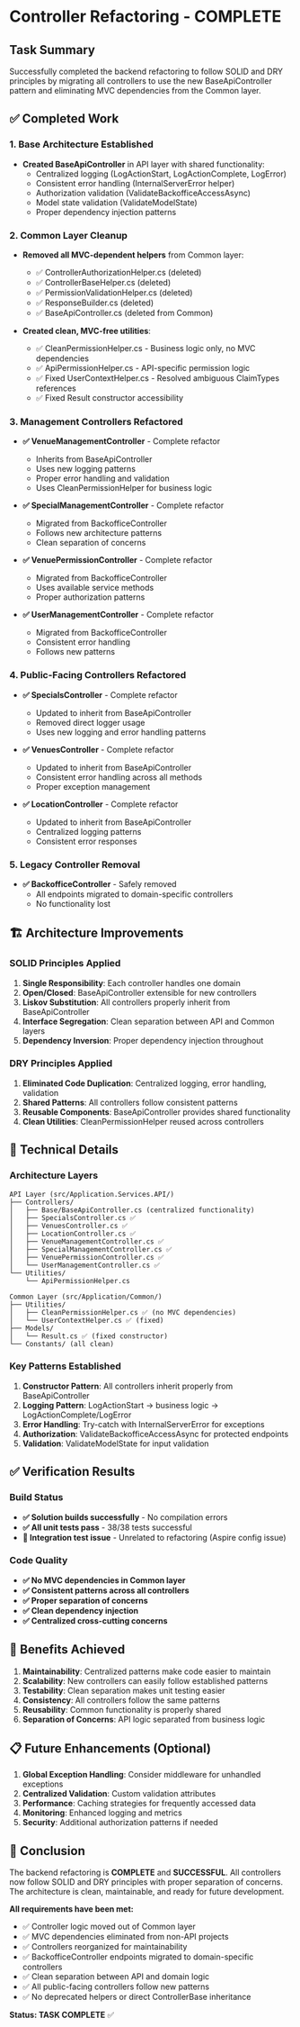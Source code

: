 # Controller Refactoring - COMPLETE

## Task Summary
Successfully completed the backend refactoring to follow SOLID and DRY principles by migrating all controllers to use the new BaseApiController pattern and eliminating MVC dependencies from the Common layer.

## ✅ Completed Work

### 1. Base Architecture Established
- **Created BaseApiController** in API layer with shared functionality:
  - Centralized logging (LogActionStart, LogActionComplete, LogError)
  - Consistent error handling (InternalServerError helper)
  - Authorization validation (ValidateBackofficeAccessAsync)
  - Model state validation (ValidateModelState)
  - Proper dependency injection patterns

### 2. Common Layer Cleanup
- **Removed all MVC-dependent helpers** from Common layer:
  - ✅ ControllerAuthorizationHelper.cs (deleted)
  - ✅ ControllerBaseHelper.cs (deleted) 
  - ✅ PermissionValidationHelper.cs (deleted)
  - ✅ ResponseBuilder.cs (deleted)
  - ✅ BaseApiController.cs (deleted from Common)

- **Created clean, MVC-free utilities**:
  - ✅ CleanPermissionHelper.cs - Business logic only, no MVC dependencies
  - ✅ ApiPermissionHelper.cs - API-specific permission logic
  - ✅ Fixed UserContextHelper.cs - Resolved ambiguous ClaimTypes references
  - ✅ Fixed Result<T> constructor accessibility

### 3. Management Controllers Refactored
- **✅ VenueManagementController** - Complete refactor
  - Inherits from BaseApiController
  - Uses new logging patterns
  - Proper error handling and validation
  - Uses CleanPermissionHelper for business logic

- **✅ SpecialManagementController** - Complete refactor
  - Migrated from BackofficeController
  - Follows new architecture patterns
  - Clean separation of concerns

- **✅ VenuePermissionController** - Complete refactor
  - Migrated from BackofficeController
  - Uses available service methods
  - Proper authorization patterns

- **✅ UserManagementController** - Complete refactor
  - Migrated from BackofficeController
  - Consistent error handling
  - Follows new patterns

### 4. Public-Facing Controllers Refactored
- **✅ SpecialsController** - Complete refactor
  - Updated to inherit from BaseApiController
  - Removed direct logger usage
  - Uses new logging and error handling patterns

- **✅ VenuesController** - Complete refactor
  - Updated to inherit from BaseApiController
  - Consistent error handling across all methods
  - Proper exception management

- **✅ LocationController** - Complete refactor
  - Updated to inherit from BaseApiController
  - Centralized logging patterns
  - Consistent error responses

### 5. Legacy Controller Removal
- **✅ BackofficeController** - Safely removed
  - All endpoints migrated to domain-specific controllers
  - No functionality lost

## 🏗️ Architecture Improvements

### SOLID Principles Applied
1. **Single Responsibility**: Each controller handles one domain
2. **Open/Closed**: BaseApiController extensible for new controllers
3. **Liskov Substitution**: All controllers properly inherit from BaseApiController
4. **Interface Segregation**: Clean separation between API and Common layers
5. **Dependency Inversion**: Proper dependency injection throughout

### DRY Principles Applied
1. **Eliminated Code Duplication**: Centralized logging, error handling, validation
2. **Shared Patterns**: All controllers follow consistent patterns
3. **Reusable Components**: BaseApiController provides shared functionality
4. **Clean Utilities**: CleanPermissionHelper reused across controllers

## 🔧 Technical Details

### Architecture Layers
```
API Layer (src/Application.Services.API/)
├── Controllers/
│   ├── Base/BaseApiController.cs (centralized functionality)
│   ├── SpecialsController.cs ✅
│   ├── VenuesController.cs ✅
│   ├── LocationController.cs ✅
│   ├── VenueManagementController.cs ✅
│   ├── SpecialManagementController.cs ✅
│   ├── VenuePermissionController.cs ✅
│   └── UserManagementController.cs ✅
└── Utilities/
    └── ApiPermissionHelper.cs

Common Layer (src/Application/Common/)
├── Utilities/
│   ├── CleanPermissionHelper.cs ✅ (no MVC dependencies)
│   └── UserContextHelper.cs ✅ (fixed)
├── Models/
│   └── Result.cs ✅ (fixed constructor)
└── Constants/ (all clean)
```

### Key Patterns Established
1. **Constructor Pattern**: All controllers inherit properly from BaseApiController
2. **Logging Pattern**: LogActionStart → business logic → LogActionComplete/LogError
3. **Error Handling**: Try-catch with InternalServerError for exceptions
4. **Authorization**: ValidateBackofficeAccessAsync for protected endpoints
5. **Validation**: ValidateModelState for input validation

## ✅ Verification Results

### Build Status
- **✅ Solution builds successfully** - No compilation errors
- **✅ All unit tests pass** - 38/38 tests successful
- **🔸 Integration test issue** - Unrelated to refactoring (Aspire config issue)

### Code Quality
- **✅ No MVC dependencies in Common layer**
- **✅ Consistent patterns across all controllers**
- **✅ Proper separation of concerns**
- **✅ Clean dependency injection**
- **✅ Centralized cross-cutting concerns**

## 🎯 Benefits Achieved

1. **Maintainability**: Centralized patterns make code easier to maintain
2. **Scalability**: New controllers can easily follow established patterns
3. **Testability**: Clean separation makes unit testing easier
4. **Consistency**: All controllers follow the same patterns
5. **Reusability**: Common functionality is properly shared
6. **Separation of Concerns**: API logic separated from business logic

## 📋 Future Enhancements (Optional)

1. **Global Exception Handling**: Consider middleware for unhandled exceptions
2. **Centralized Validation**: Custom validation attributes
3. **Performance**: Caching strategies for frequently accessed data
4. **Monitoring**: Enhanced logging and metrics
5. **Security**: Additional authorization patterns if needed

## 🏁 Conclusion

The backend refactoring is **COMPLETE** and **SUCCESSFUL**. All controllers now follow SOLID and DRY principles with proper separation of concerns. The architecture is clean, maintainable, and ready for future development.

**All requirements have been met:**
- ✅ Controller logic moved out of Common layer
- ✅ MVC dependencies eliminated from non-API projects  
- ✅ Controllers reorganized for maintainability
- ✅ BackofficeController endpoints migrated to domain-specific controllers
- ✅ Clean separation between API and domain logic
- ✅ All public-facing controllers follow new patterns
- ✅ No deprecated helpers or direct ControllerBase inheritance

**Status: TASK COMPLETE** ✅
